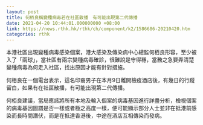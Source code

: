 ```yaml
---
layout: post
title: 何栢良稱變種病毒若在社區散播　有可能出現第二代傳播
date: 2021-04-20 10:44:01.000000000 +08:00
link: https://news.rthk.hk/rthk/ch/component/k2/1586686-20210420.htm
categories: rthk
---
```


本港社區出現變種病毒感染個案，港大感染及傳染病中心總監何栢良形容，至少被入了「兩球」，當社區有兩宗變種病毒確診，很難說是守得穩，當務之急要弄清楚變種病毒為何走入社區，找出原因才能有針對措施。

何栢良在一個電台表示，這名印裔男子在本月9日離開檢疫酒店後，有幾日的行蹤留白，如果有在社區散播，有可能出現第二代傳播。 

何栢良建議，當局應該將所有本地及輸入個案的病毒基因進行詳盡分析，檢視個案的病毒基因圖譜是否一樣或者極之高度一樣，便可能顯示部分人士並非在抵港前感染而長時間潛伏，而是在抵達香港後，中途在酒店互相傳染而發病。
